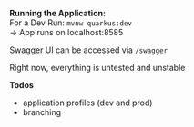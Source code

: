 **Running the Application:**  
For a Dev Run: `mvnw quarkus:dev`   
 -> App runs on localhost:8585  

Swagger UI can be accessed via `/swagger`  

Right now, everything is untested and unstable

**Todos**  
* application profiles (dev and prod)  
* branching

